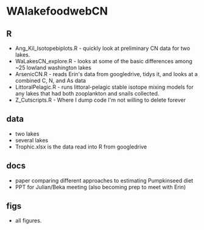 # WAlakefoodwebCN

## R
- Ang_Kil_Isotopebiplots.R - quickly look at preliminary CN data for two lakes.
- WaLakesCN_explore.R - looks at some of the basic differences among ~25 lowland washington lakes 
- ArsenicCN.R - reads Erin's data from googledrive, tidys it, and looks at a combined C, N, and As data
- LittoralPelagic.R - runs littoral-pelagic stable isotope mixing models for any lakes that had both zooplankton and snails collected.
- Z_Cutscripts.R - Where I dump code I'm not willing to delete forever

## data
- two lakes
- several lakes
- Trophic.xlsx is the data read into R from googledrive

## docs
- paper comparing different approaches to estimating Pumpkinseed diet
- PPT for Julian/Beka meeting (also becoming prep to meet with Erin)

## figs
- all figures.
